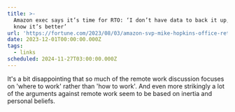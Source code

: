 ```yaml
---
title: >-
  Amazon exec says it’s time for RTO: ‘I don’t have data to back it up, but I
  know it’s better’
url: 'https://fortune.com/2023/08/03/amazon-svp-mike-hopkins-office-return/'
date: 2023-12-01T00:00:00.000Z
tags:
  - links
scheduled: 2024-11-27T03:00:00.000Z
---
```


It's a bit disappointing that so much of the remote work discussion focuses on 'where to work' rather than 'how to work'. And even more strikingly a lot of the arguments against remote work seem to be based on inertia and personal beliefs.

